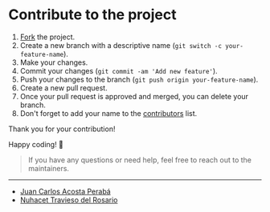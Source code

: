 # Contribute to the project

1. [Fork](https://github.com/Your-News-On-Time/YourNewsonTime/fork) the project.
2. Create a new branch with a descriptive name (`git switch -c your-feature-name`).
3. Make your changes.
4. Commit your changes (`git commit -am 'Add new feature'`).
5. Push your changes to the branch (`git push origin your-feature-name`).
6. Create a new pull request.
7. Once your pull request is approved and merged, you can delete your branch.
8. Don't forget to add your name to the [contributors](CONTRIBUTORS.md) list.

Thank you for your contribution!

Happy coding! 🎉

> If you have any questions or need help, feel free to reach out to the maintainers.

---

- [Juan Carlos Acosta Perabá](https://github.com/JuanCarlosAcostaPeraba)
- [Nuhacet Travieso del Rosario](https://github.com/nuhacet66)
